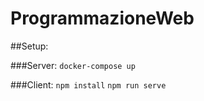 # ProgrammazioneWeb

##Setup:

###Server:
`docker-compose up`

###Client:
`npm install`
`npm run serve`
